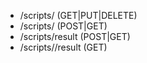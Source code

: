 - /scripts/<uid>        (GET|PUT|DELETE)
- /scripts/             (POST|GET)
- /scripts/result       (POST|GET)
- /scripts/<uid>/result (GET)
